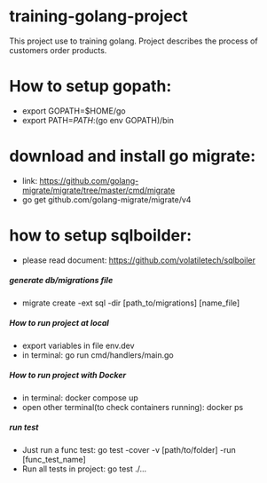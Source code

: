 # training-golang-project
  This project use to training golang. Project describes the process of customers order products.


# How to setup gopath:
  - export GOPATH=$HOME/go
  - export PATH=$PATH:$(go env GOPATH)/bin


# download and install go migrate:
  - link: https://github.com/golang-migrate/migrate/tree/master/cmd/migrate
  - go get github.com/golang-migrate/migrate/v4


# how to setup sqlboilder:
  - please read document: https://github.com/volatiletech/sqlboiler    


##### generate db/migrations file
  - migrate create -ext sql -dir [path_to/migrations] [name_file]  


##### How to run project at local
  - export variables in file env.dev
  - in terminal: go run cmd/handlers/main.go

##### How to run project with Docker
  - in terminal: docker compose up 
  - open other terminal(to check containers running): docker ps

##### run test
  - Just run a func test: go test -cover -v [path/to/folder] -run [func_test_name]
  - Run all tests in project: go test ./...
